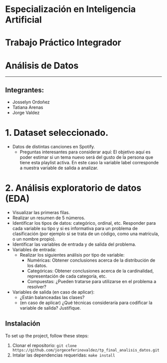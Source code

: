 # Especialización en Inteligencia Artificial

# Trabajo Práctico Integrador

# Análisis de Datos
---

## Integrantes:
   - Josselyn Ordoñez 
   - Tatiana Arenas 
   - Jorge Valdez


# 1. Dataset seleccionado.

*  Datos de distintas canciones en Spotify.
    - Preguntas interesantes para considerar aquí: El objetivo aquí es poder estimar si un tema nuevo será del gusto de la persona que tiene esta playlist activa. En este caso la variable label corresponde a nuestra variable de salida a analizar.

# 2. Análisis exploratorio de datos (EDA)

* Visualizar las primeras filas. 
* Realizar un resumen de 5 números. 
* Identificar los tipos de datos: categórico, ordinal, etc. Responder para cada variable su tipo y si 
es informativa para un problema de clasificación (por ejemplo si se trata de un código, como 
una matrícula, o un nombre propio). 
* Identificar las variables de entrada y de salida del problema. 
* Variables de entrada: 
    - Realizar los siguientes análisis por tipo de variable: 
        - Numéricas: Obtener conclusiones acerca de la distribución de los datos. 
        - Categóricas: Obtener conclusiones acerca de la cardinalidad, representación de cada 
categoría, etc. 
        - Compuestas: ¿Pueden tratarse para utilizarse en el problema a resolver? 
* Variables de salida (en caso de aplicar): 
    - ¿Están balanceadas las clases? 
    - (en caso de aplicar) ¿Qué técnicas consideraría para codificar la variable de salida? Justifique.


## Instalación

To set up the project, follow these steps:

1. Clonar el repositorio: `git clone https://github.com/jorgeceferinovaldez/tp_final_analisis_datos.git`
2. Intalar las dependencias requeridas: `make install`
